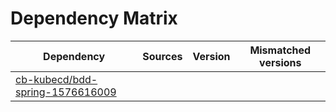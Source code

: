 # Dependency Matrix

Dependency | Sources | Version | Mismatched versions
---------- | ------- | ------- | -------------------
[cb-kubecd/bdd-spring-1576616009](https://github.com/cb-kubecd/bdd-spring-1576616009.git) |  | []() | 
